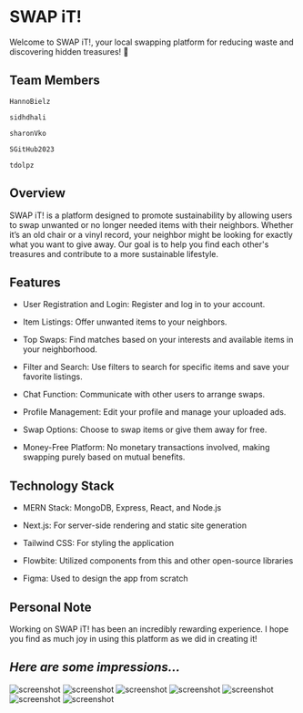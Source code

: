 # SWAP iT!

Welcome to SWAP iT!, your local swapping platform for reducing waste and discovering hidden treasures! 🌿

## Team Members

    HannoBielz

    sidhdhali

    sharonVko

    SGitHub2023

    tdolpz

## Overview

SWAP iT! is a platform designed to promote sustainability by allowing users to swap unwanted or no longer needed items with their neighbors. Whether it’s an old chair or a vinyl record, your neighbor might be looking for exactly what you want to give away. Our goal is to help you find each other's treasures and contribute to a more sustainable lifestyle.

## Features

- User Registration and Login: Register and log in to your account.

- Item Listings: Offer unwanted items to your neighbors.

- Top Swaps: Find matches based on your interests and available items in your neighborhood.

- Filter and Search: Use filters to search for specific items and save your favorite listings.

- Chat Function: Communicate with other users to arrange swaps.

- Profile Management: Edit your profile and manage your uploaded ads.

- Swap Options: Choose to swap items or give them away for free.

- Money-Free Platform: No monetary transactions involved, making swapping purely based on mutual benefits.

## Technology Stack

- MERN Stack: MongoDB, Express, React, and Node.js

- Next.js: For server-side rendering and static site generation

- Tailwind CSS: For styling the application

- Flowbite: Utilized components from this and other open-source libraries

- Figma: Used to design the app from scratch

## Personal Note

Working on SWAP iT! has been an incredibly rewarding experience. I hope you find as much joy in using this platform as we did in creating it!

## _Here are some impressions..._

![screenshot](/readMeFiles/ScreenshotLogin.png)
![screenshot](/readMeFiles/ScreenshotAllAdsAlphabetical.png)
![screenshot](/readMeFiles/ScreenshotSingleView.png)
![screenshot](/readMeFiles/ScreenshotChat.png)
![screenshot](/readMeFiles/ScreenshotMyAds.png)
![screenshot](/readMeFiles/ScreenshotCreateAd.png)
![screenshot](/readMeFiles/ScreenshotProfileSettings.png)
